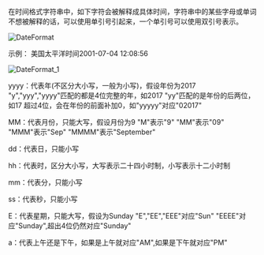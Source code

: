 在时间格式字符串中，如下字符会被解释成具体时间，字符串中的某些字母或单词不想被解释的话，可以使用单引号引起来，一个单引号可以使用双引号表示。

![DateFormat](https://upload-images.jianshu.io/upload_images/5231076-fe5249850b254e6b.png?imageMogr2/auto-orient/strip%7CimageView2/2/w/1240)

示例：
美国太平洋时间2001-07-04 12:08:56

![DateFormat_1](https://upload-images.jianshu.io/upload_images/5231076-5c760aeb8dc06ad0.png?imageMogr2/auto-orient/strip%7CimageView2/2/w/1240)

yyyy：代表年(不区分大小写，一般为小写)，假设年份为2017
"y","yyy","yyyy"匹配的都是4位完整的年，如2017
"yy"匹配的是年份的后两位，如17
超过4位，会在年份的前面补加0，如"yyyyy"对应"02017"

MM：代表月份，只能大写，假设月份为9
"M"表示"9"
"MM"表示"09"
"MMM"表示"Sep"
"MMMM"表示"September"

dd：代表日，只能小写

hh：代表时，区分大小写，大写表示二十四小时制，小写表示十二小时制

mm：代表分，只能小写

ss：代表秒，只能小写

E：代表星期，只能大写，假设为Sunday
"E","EE","EEE"对应"Sun"
"EEEE"对应"Sunday",超出4位仍然对应"Sunday"

a：代表上午还是下午，如果是上午就对应"AM",如果是下午就对应"PM"